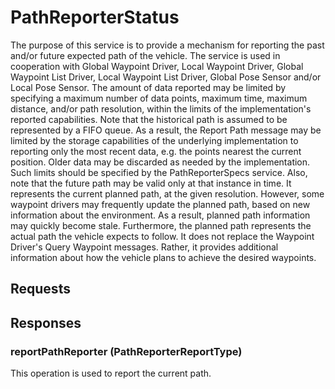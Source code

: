 # PathReporterStatus
The purpose of this service is to provide a mechanism for reporting the past and/or future expected path of the vehicle. The service is used in cooperation with Global Waypoint Driver, Local Waypoint Driver, Global Waypoint List Driver, Local Waypoint List Driver, Global Pose Sensor and/or Local Pose Sensor. The amount of data reported may be limited by specifying a maximum number of data points, maximum time, maximum distance, and/or path resolution, within the limits of the implementation's reported capabilities. Note that the historical path is assumed to be represented by a FIFO queue. As a result, the Report Path message may be limited by the storage capabilities of the underlying implementation to reporting only the most recent data, e.g. the points nearest the current position. Older data may be discarded as needed by the implementation. Such limits should be specified by the PathReporterSpecs service. Also, note that the future path may be valid only at that instance in time. It represents the current planned path, at the given resolution. However, some waypoint drivers may frequently update the planned path, based on new information about the environment. As a result, planned path information may quickly become stale. Furthermore, the planned path represents the actual path the vehicle expects to follow. It does not replace the Waypoint Driver's Query Waypoint messages. Rather, it provides additional information about how the vehicle plans to achieve the desired waypoints.

## Requests

## Responses
### reportPathReporter (PathReporterReportType)
This operation is used to report the current path.
